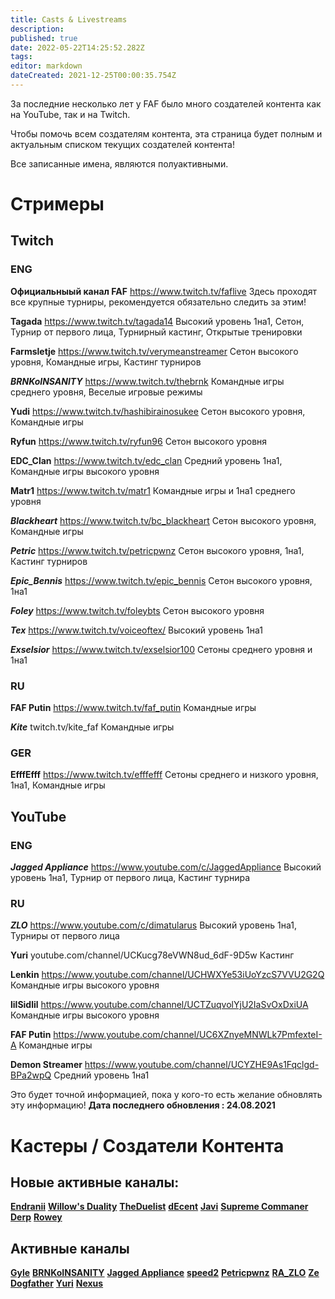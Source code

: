 ```yaml
---
title: Casts & Livestreams
description: 
published: true
date: 2022-05-22T14:25:52.282Z
tags: 
editor: markdown
dateCreated: 2021-12-25T00:00:35.754Z
---
```


За последние несколько лет у FAF было много создателей контента как на YouTube, так и на Twitch.

Чтобы помочь всем создателям контента, эта страница будет полным и актуальным списком текущих создателей контента!

Все записанные  имена, являются полуактивными.

# Стримеры

## Twitch

### ENG

**Официальныый канал FAF**
https://www.twitch.tv/faflive
Здесь проходят все крупные турниры, рекомендуется обязательно следить за этим!

**Tagada**
https://www.twitch.tv/tagada14
Высокий уровень 1на1, Сетон, Турнир от первого лица, Турнирный кастинг, Открытые тренировки

**Farmsletje**
https://www.twitch.tv/verymeanstreamer
Сетон высокого уровня, Командные игры, Кастинг турниров

***BRNKoINSANITY***
https://www.twitch.tv/thebrnk
Командные игры среднего уровня, Веселые игровые режимы

**Yudi**
https://www.twitch.tv/hashibirainosukee
Сетон высокого уровня, Командные игры

**Ryfun**
https://www.twitch.tv/ryfun96
Сетон высокого уровня 

**EDC_Clan**
https://www.twitch.tv/edc_clan
Средний уровень 1на1, Командные игры высокого уровня


**Matr1**
https://www.twitch.tv/matr1
Командные игры и 1на1 среднего уровня 


***Blackheart***
https://www.twitch.tv/bc_blackheart
Сетон высокого уровня, Командные игры


***Petric***
https://www.twitch.tv/petricpwnz
Сетон высокого уровня, 1на1, Кастинг турниров

***Epic_Bennis***
https://www.twitch.tv/epic_bennis
Сетон высокого уровня, 1на1

***Foley***
https://www.twitch.tv/foleybts
Сетон высокого уровня

***Tex***
https://www.twitch.tv/voiceoftex/
Высокий уровень 1на1


***Exselsior***
https://www.twitch.tv/exselsior100
Сетоны среднего уровня и 1на1


### RU
**FAF Putin**
https://www.twitch.tv/faf_putin
Командные игры 

***Kite***
twitch.tv/kite_faf
Командные игры 

### GER
**EfffEfff**
https://www.twitch.tv/efffefff
Сетоны среднего и низкого уровня, 1на1, Командные игры

## YouTube 

### ENG
***Jagged Appliance***
https://www.youtube.com/c/JaggedAppliance
Высокий уровень 1на1, Турнир от первого лица, Кастинг турнира

### RU
***ZLO***
https://www.youtube.com/c/dimatularus
Высокий уровень 1на1, Турниры от первого лица

**Yuri**
youtube.com/channel/UCKucg78eVWN8ud_6dF-9D5w
Кастинг

**Lenkin**
https://www.youtube.com/channel/UCHWXYe53iUoYzcS7VVU2G2Q
Командные игры высокого уровня

**lilSidlil**
https://www.youtube.com/channel/UCTZuqvolYjU2IaSvOxDxiUA
Командные игры высокого уровня

**FAF Putin**
https://www.youtube.com/channel/UC6XZnyeMNWLk7PmfexteI-A
Командные игры

**Demon Streamer**
https://www.youtube.com/channel/UCYZHE9As1Fqclgd-BPa2wpQ
Средний уровень 1на1

Это будет точной информацией, пока у кого-то есть  желание обновлять эту информацию!
**Дата последнего обновления : 24.08.2021**

# Кастеры / Создатели Контента

## Новые активные каналы:
[**Endranii**](https://bit.ly/38PXGpe)
[**Willow's Duality**](https://bit.ly/3zUbxXv)
[**TheDuelist**](https://bit.ly/3h9vYII)
[**dEcent**](https://bit.ly/2WWSAoX)
[**Javi**](https://bit.ly/3BPyDz1)
[**Supreme Commaner Derp**](https://bit.ly/3ndmYGg)
[**Rowey**](https://bit.ly/3jUYLT7)
## Активные каналы

[**Gyle**](https://www.youtube.com/user/felixlighta)
[**BRNKoINSANITY**](https://www.youtube.com/user/BRNKoINSANITY)
[**Jagged Appliance**](https://www.youtube.com/channel/UCVukA3ixN8_ZNxnqxq3YD1g)
[**speed2**](https://www.youtube.com/user/speed2cz)
[**Petricpwnz**](https://www.youtube.com/user/Petricpwnz)
[**RA_ZLO**](https://www.youtube.com/user/dimatularus)
[**Ze Dogfather**](https://www.youtube.com/channel/UCoWq7KgNDiph7x4REK_UTAQ)
[**Yuri**](https://www.youtube.com/channel/UCKucg78eVWN8ud_6dF-9D5w)
[**Nexus**](https://www.youtube.com/channel/UCeVzvwQyVNdCdTdxDetElbw)